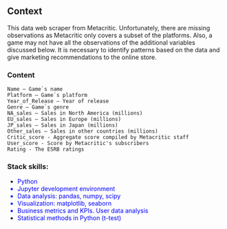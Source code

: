 
## Context

This data web scraper from Metacritic. Unfortunately, there are missing observations as Metacritic only covers a subset of the platforms. Also, a game may not have all the observations of the additional variables discussed below. 
It is necessary to identify patterns based on the data and give marketing recommendations to the online store.

### Content
    Name — Game`s name
    Platform — Game`s platform
    Year_of_Release — Year of release
    Genre — Game`s genre
    NA_sales — Sales in North America (millions)
    EU_sales — Sales in Europe (millions)
    JP_sales — Sales in Japan (millions)
    Other_sales — Sales in other countries (millions)
    Critic_score - Aggregate score compiled by Metacritic staff
    User_score - Score by Metacritic's subscribers
    Rating - The ESRB ratings


### Stack skills:
- <font color="blue"> Python
- Jupyter development environment
- Data analysis: pandas, numpy, scipy
- Visualization: matplotlib, seaborn
- Business metrics and KPIs. User data analysis
- Statistical methods in Python (t-test) </font>
